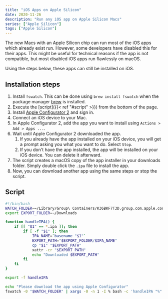 ```yaml
---
title: "iOS Apps on Apple Silicon"
date: 2020-11-26
description: "Run any iOS app on Apple Silicon Macs"
series: ["Apple Silicon"]
tags: ["Apple Silicon"]
---
```


The new Macs with an Apple Silicon chip can run most of the iOS apps which already exist run.
However, some developers have disabled this for their apps.
This might be useful for technical reasons if the app is not compatible, but most disabled iOS apps run flawlessly on macOS.

Using the steps below, these apps can still be installed on iOS.

## Installation steps

1. Install `fswatch`. This can be done using `brew install fswatch` when the package manager [brew](https://brew.sh) is installed.
1. Execute the [script]({{< ref "#script" >}}) from the bottom of the page.
1. Install [Apple Configurator 2](https://apps.apple.com/de/app/apple-configurator-2/id1037126344) and sign in.
1. Connect an iOS device to your Mac.
1. In Apple Configurator 2, add the app you want to install using `Actions > Add > Apps ...`.
1. Wait until Apple Configurator 2 downloaded the app.
    1. If you already have the app installed on your iOS device, you will get a prompt asking you what you want to do. Select `Stop`.
    1. If you don't have the app installed, the app will be installed on your iOS device. You can delete it afterward.
1. The script creates a macOS copy of the app installer in your downloads folder. Simply double click the `.ipa` file to install the app.
1. Now, you can download another app using the same steps or stop the script.

## Script

```install-ios-apps.sh
#!/bin/bash
WATCH_FOLDER=~/Library/Group\ Containers/K36BKF7T3D.group.com.apple.configurator/Library/Caches/Assets
export EXPORT_FOLDER=~/Downloads

function handleIPA() {
    if [[ "$1" == *.ipa ]]; then
        if [ -f "$1" ]; then
            IPA_NAME=`basename "$1"`
            EXPORT_PATH="$EXPORT_FOLDER/$IPA_NAME"
            cp "$1" "$EXPORT_PATH"
            xattr -cr "$EXPORT_PATH"
            echo "Downloaded $EXPORT_PATH"
        fi
    fi
}

export -f handleIPA

echo "Please download the app using Apple Configurator"
fswatch -0 "$WATCH_FOLDER" | xargs -0 -n 1 -I % bash -c 'handleIPA "%"'
```
